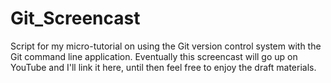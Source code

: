 # Git_Screencast
Script for my micro-tutorial on using the Git version control system with the Git command line application.
Eventually this screencast will go up on YouTube and I'll link it here, until then feel free to enjoy the draft materials.
